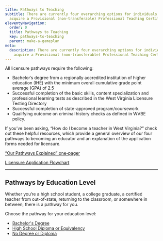 ```yaml
---
title: Pathways to Teaching
subtitle: There are currently four overarching options for individuals to
  acquire a Provisional (non-transferable) Professional Teaching Certificate.
eleventyNavigation:
  order: 0
  title: Pathways to Teaching
  key: pathways-to-teaching
  parent: make-a-gameplan
meta:
  description: There are currently four overarching options for individuals to
    acquire a Provisional (non-transferable) Professional Teaching Certificate.
---
```

All licensure pathways require the following: 

* Bachelor’s degree from a regionally accredited institution of higher education (IHE) with the minimum overall cumulative grade point average (GPA) of 2.5 
* Successful completion of the basic skills, content specialization and professional learning tests as described in the West Virginia Licensure Testing Directory 
* Successful completion of state-approved program/coursework 
* Qualifying outcome on criminal history checks as defined in WVBE policy. 

If you’ve been asking, “How do I become a teacher in West Virginia?” check out these helpful resources, which provide a general overview of our four pathways to becoming an educator and an explanation of the application forms needed for licensure.

<a href="/static/files/Our Pathways Explained.pdf" class="btn">“Our Pathways Explained” one-pager</a>

<a href="/static/files/LicensureApplication FlowCart-v1.pdf" class="btn">Licensure Application Flowchart</a>

---

## Pathways by Education Level

Whether you’re a high school student, a college graduate, a certified teacher from out-of-state, returning to the classroom, or somewhere in between, there is a pathway for you.

Choose the pathway for your education level:

* [Bachelor's Degree](/pathways-to-teaching/bachelors-degree/)
* [High School Diploma or Equivalency](/pathways-to-teaching/high-school-diploma-or-equivalency/)
* [No Degree or Diploma](/pathways-to-teaching/no-degree-or-diploma/)